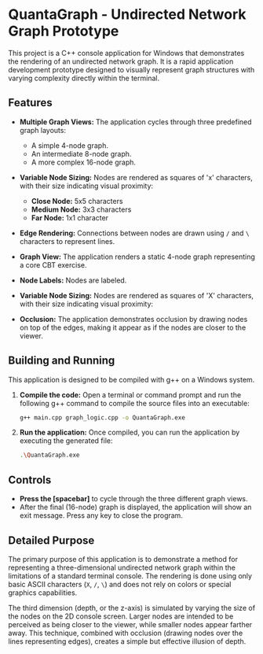 # QuantaGraph - Undirected Network Graph Prototype

This project is a C++ console application for Windows that demonstrates the rendering of an undirected network graph. It is a rapid application development prototype designed to visually represent graph structures with varying complexity directly within the terminal.

## Features

*   **Multiple Graph Views:** The application cycles through three predefined graph layouts:
    *   A simple 4-node graph.
    *   An intermediate 8-node graph.
    *   A more complex 16-node graph.
*   **Variable Node Sizing:** Nodes are rendered as squares of 'x' characters, with their size indicating visual proximity:
    *   **Close Node:** 5x5 characters
    *   **Medium Node:** 3x3 characters
    *   **Far Node:** 1x1 character
*   **Edge Rendering:** Connections between nodes are drawn using `/` and `\` characters to represent lines.
*   **Graph View:** The application renders a static 4-node graph representing a core CBT exercise.
*   **Node Labels:** Nodes are labeled.
*   **Variable Node Sizing:** Nodes are rendered as squares of 'X' characters, with their size indicating visual proximity:

*   **Occlusion:** The application demonstrates occlusion by drawing nodes on top of the edges, making it appear as if the nodes are closer to the viewer.

## Building and Running

This application is designed to be compiled with g++ on a Windows system.

1.  **Compile the code:**
    Open a terminal or command prompt and run the following g++ command to compile the source files into an executable:
    ```sh
    g++ main.cpp graph_logic.cpp -o QuantaGraph.exe
    ```

2.  **Run the application:**
    Once compiled, you can run the application by executing the generated file:
    ```sh
    .\QuantaGraph.exe
    ```

## Controls

*   **Press the [spacebar]** to cycle through the three different graph views.
*   After the final (16-node) graph is displayed, the application will show an exit message. Press any key to close the program.

## Detailed Purpose

The primary purpose of this application is to demonstrate a method for representing a three-dimensional undirected network graph within the limitations of a standard terminal console. The rendering is done using only basic ASCII characters (`X`, `/`, `\`) and does not rely on colors or special graphics capabilities.

The third dimension (depth, or the z-axis) is simulated by varying the size of the nodes on the 2D console screen. Larger nodes are intended to be perceived as being closer to the viewer, while smaller nodes appear farther away. This technique, combined with occlusion (drawing nodes over the lines representing edges), creates a simple but effective illusion of depth.
